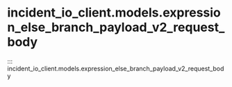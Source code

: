 # incident_io_client.models.expression_else_branch_payload_v2_request_body

::: incident_io_client.models.expression_else_branch_payload_v2_request_body

